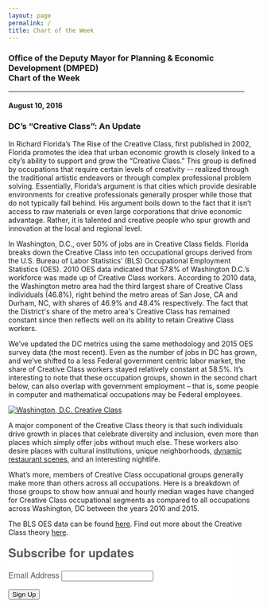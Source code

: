 ```yaml
---
layout: page
permalink: /
title: Chart of the Week
---
```


<h3>
Office of the Deputy Mayor for Planning & Economic Development (DMPED) <br/> Chart of the Week
</h3>

<hr style="width: 475px; margin:1em 0">

<h4>August 10, 2016</h4>
<h3>DC’s “Creative Class”: An Update</h3>
 
In Richard Florida’s The Rise of the Creative Class, first published in 2002, Florida promotes the idea that urban economic growth is closely linked to a city’s ability to support and grow the “Creative Class.”  This group is defined by occupations that require certain levels of creativity -- realized through the traditional artistic endeavors or through complex professional problem solving.  Essentially, Florida’s argument is that cities which provide desirable environments for creative professionals generally prosper while those that do not typically fall behind. His argument boils down to the fact that it isn’t access to raw materials or even large corporations that drive economic advantage. Rather, it is talented and creative people who spur growth and innovation at the local and regional level. 

In Washington, D.C., over 50% of jobs are in Creative Class fields. Florida breaks down the Creative Class into ten occupational groups derived from the U.S. Bureau of Labor Statistics’ (BLS) Occupational Employment Statistics (OES). 2010 OES data  indicated that 57.8% of Washington D.C.’s workforce was made up of Creative Class workers.  According to 2010 data, the Washington metro area had the third largest share of Creative Class individuals (46.8%), right behind the metro areas of San Jose, CA and Durham, NC, with shares of 46.9% and 48.4% respectively. The fact that the District's share of the metro area's Creative Class has remained constant since then reflects well on its ability to retain Creative Class workers.

We’ve updated the DC metrics using the same methodology and 2015 OES survey data (the most recent). Even as the number of jobs in DC has grown, and we’ve shifted to a less Federal government centric labor market, the share of Creative Class workers stayed relatively constant at 58.5%. It’s interesting to note that these occupation groups, shown in the second chart below, can also overlap with government employment – that is, some people in computer and mathematical occupations may be Federal employees.

<div class='tableauPlaceholder' id='viz1470854779585' style='position: relative'><noscript><a href='#'><img alt='Washington, D.C. Creative Class ' src='https:&#47;&#47;public.tableau.com&#47;static&#47;images&#47;Cr&#47;CreativeClass_0&#47;WashingtonD_C_CreativeClass&#47;1_rss.png' style='border: none' /></a></noscript><object class='tableauViz'  style='display:none;'><param name='host_url' value='https%3A%2F%2Fpublic.tableau.com%2F' /> <param name='site_root' value='' /><param name='name' value='CreativeClass_0&#47;WashingtonD_C_CreativeClass' /><param name='tabs' value='no' /><param name='toolbar' value='yes' /><param name='static_image' value='https:&#47;&#47;public.tableau.com&#47;static&#47;images&#47;Cr&#47;CreativeClass_0&#47;WashingtonD_C_CreativeClass&#47;1.png' /> <param name='animate_transition' value='yes' /><param name='display_static_image' value='yes' /><param name='display_spinner' value='yes' /><param name='display_overlay' value='yes' /><param name='display_count' value='yes' /></object></div>                
<script type='text/javascript'>                    
  var divElement = document.getElementById('viz1470854779585');                    
  var vizElement = divElement.getElementsByTagName('object')[0];                    
  vizElement.style.width='504px';vizElement.style.height='1019px';                    
  var scriptElement = document.createElement('script');                    
  scriptElement.src = 'https://public.tableau.com/javascripts/api/viz_v1.js';                    
  vizElement.parentNode.insertBefore(scriptElement, vizElement);                
</script>    

A major component of the Creative Class theory is that such individuals drive growth in places that celebrate diversity and inclusion, even more than places which simply offer jobs without much else. These workers also desire places with cultural institutions, unique neighborhoods, <a href="http://open.dc.gov/econintel-cotw/05-2016.html" target="_blank">dynamic restaurant scenes</a>, and an interesting nightlife. 

What’s more, members of Creative Class occupational groups generally make more than others across all occupations. Here is a breakdown of those groups to show how annual and hourly median wages have changed for Creative Class occupational segments as compared to all occupations across Washington, DC between the years 2010 and 2015. 

The BLS OES data can be found <a href="http://www.bls.gov/oes/tables.htm" target="_blank">here</a>. Find out more about the Creative Class theory <a href="https://en.wikipedia.org/wiki/Creative_class" target="_blank">here</a>. 

<!--Begin CTCT Sign-Up Form-->
<!-- EFD 1.0.0 [Mon Jun 06 12:44:43 EDT 2016] -->
<link rel='stylesheet' type='text/css' href='https://static.ctctcdn.com/h/contacts-embedded-signup-assets/1.0.2/css/signup-form.css'>
<div class="ctct-embed-signup" style="font: 16px Helvetica Neue, Arial, sans-serif; font: 1rem Helvetica Neue, Arial, sans-serif; line-height: 1.5; -webkit-font-smoothing: antialiased; width: 454px">
   <div style="color:#5b5b5b; background-color:#FFFFFF; border-radius:5px;">
       <span id="success_message" style="display:none;">
           <div style="text-align:center;">Thanks for signing up!</div>
       </span>
       <form data-id="embedded_signup:form" class="ctct-custom-form Form" name="embedded_signup" method="POST" action="https://visitor2.constantcontact.com/api/signup">
           <h2 style="margin:0;">Subscribe for updates</h2>
           <!-- The following code must be included to ensure your sign-up form works properly. -->
           <input data-id="ca:input" type="hidden" name="ca" value="a2e7dff1-cff4-49c5-b33c-d32a5beeb267">
           <input data-id="list:input" type="hidden" name="list" value="1357647672">
           <input data-id="source:input" type="hidden" name="source" value="EFD">
           <input data-id="required:input" type="hidden" name="required" value="list,email">
           <input data-id="url:input" type="hidden" name="url" value="">
           <p data-id="Email Address:p" ><label data-id="Email Address:label" data-name="email" class="ctct-form-required">Email Address</label> <input data-id="Email Address:input" type="text" name="email" value="" maxlength="80"></p>
           <button type="submit" class="Button ctct-button Button--block Button-secondary" data-enabled="enabled">Sign Up</button>
       </form>
   </div>
</div>
<script type='text/javascript'>
   var localizedErrMap = {};
   localizedErrMap['required'] =        'This field is required.';
   localizedErrMap['ca'] =          'An unexpected error occurred while attempting to send email.';
   localizedErrMap['email'] =           'Please enter your email address in name@email.com format.';
   localizedErrMap['birthday'] =        'Please enter birthday in MM/DD format.';
   localizedErrMap['anniversary'] =     'Please enter anniversary in MM/DD/YYYY format.';
   localizedErrMap['custom_date'] =     'Please enter this date in MM/DD/YYYY format.';
   localizedErrMap['list'] =            'Please select at least one email list.';
   localizedErrMap['generic'] =         'This field is invalid.';
   localizedErrMap['shared'] =      'Sorry, we could not complete your sign-up. Please contact us to resolve this.';
   localizedErrMap['state_mismatch'] = 'Mismatched State/Province and Country.';
    localizedErrMap['state_province'] = 'Select a state/province';
   localizedErrMap['selectcountry'] =   'Select a country';
   var postURL = 'https://visitor2.constantcontact.com/api/signup';
</script>
<script type='text/javascript' src='https://static.ctctcdn.com/h/contacts-embedded-signup-assets/1.0.2/js/signup-form.js'></script>
<!--End CTCT Sign-Up Form-->

